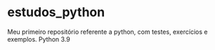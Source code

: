 # estudos_python
Meu primeiro repositório referente a python, com testes, exercícios e exemplos. Python 3.9

